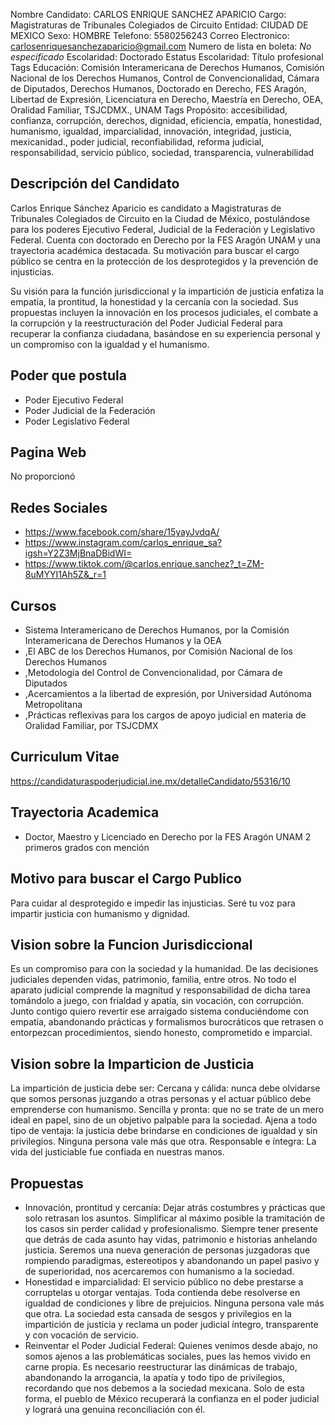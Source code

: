 Nombre Candidato: CARLOS ENRIQUE SANCHEZ APARICIO
Cargo: Magistraturas de Tribunales Colegiados de Circuito
Entidad: CIUDAD DE MEXICO
Sexo: HOMBRE
Telefono: 5580256243
Correo Electronico: carlosenriquesanchezaparicio@gmail.com
Numero de lista en boleta: *No especificado*
Escolaridad: Doctorado
Estatus Escolaridad: Título profesional
Tags Educación: Comisión Interamericana de Derechos Humanos, Comisión Nacional de los Derechos Humanos, Control de Convencionalidad, Cámara de Diputados, Derechos Humanos, Doctorado en Derecho, FES Aragón, Libertad de Expresión, Licenciatura en Derecho, Maestría en Derecho, OEA, Oralidad Familiar, TSJCDMX., UNAM
Tags Propósito: accesibilidad, confianza, corrupción, derechos, dignidad, eficiencia, empatía, honestidad, humanismo, igualdad, imparcialidad, innovación, integridad, justicia, mexicanidad., poder judicial, reconfiabilidad, reforma judicial, responsabilidad, servicio público, sociedad, transparencia, vulnerabilidad


## Descripción del Candidato 

Carlos Enrique Sánchez Aparicio es candidato a Magistraturas de Tribunales Colegiados de Circuito en la Ciudad de México, postulándose para los poderes Ejecutivo Federal, Judicial de la Federación y Legislativo Federal. Cuenta con doctorado en Derecho por la FES Aragón UNAM y una trayectoria académica destacada. Su motivación para buscar el cargo público se centra en la protección de los desprotegidos y la prevención de injusticias.

Su visión para la función jurisdiccional y la impartición de justicia enfatiza la empatía, la prontitud, la honestidad y la cercanía con la sociedad. Sus propuestas incluyen la innovación en los procesos judiciales, el combate a la corrupción y la reestructuración del Poder Judicial Federal para recuperar la confianza ciudadana, basándose en su experiencia personal y un compromiso con la igualdad y el humanismo.


## Poder que postula

- Poder Ejecutivo Federal
- Poder Judicial de la Federación
- Poder Legislativo Federal


## Pagina Web

No proporcionó


## Redes Sociales

- https://www.facebook.com/share/15yayJvdqA/
- https://www.instagram.com/carlos_enrique_sa?igsh=Y2Z3MjBnaDBidWI=
- https://www.tiktok.com/@carlos.enrique.sanchez?_t=ZM-8uMYYI1Ah5Z&_r=1


## Cursos

- Sistema Interamericano de Derechos Humanos, por la Comisión Interamericana de Derechos Humanos y la OEA
- ,El ABC de los Derechos Humanos, por Comisión Nacional de los Derechos Humanos
- ,Metodología del Control de Convencionalidad, por Cámara de Diputados
- ,Acercamientos a la libertad de expresión, por Universidad Autónoma Metropolitana
- ,Prácticas reflexivas para los cargos de apoyo judicial en materia de Oralidad Familiar, por TSJCDMX


## Curriculum Vitae

https://candidaturaspoderjudicial.ine.mx/detalleCandidato/55316/10


## Trayectoria Academica

- Doctor, Maestro y Licenciado en Derecho por la FES Aragón UNAM  2 primeros grados con mención


## Motivo para buscar el Cargo Publico

Para cuidar al desprotegido e impedir las injusticias. Seré tu voz para impartir justicia con humanismo y dignidad.


## Vision sobre la Funcion Jurisdiccional

Es un compromiso para con la sociedad y la humanidad. De las decisiones judiciales dependen vidas, patrimonio, familia, entre otros. No todo el aparato judicial comprende la magnitud y responsabilidad de dicha tarea tomándolo a juego, con frialdad y apatía, sin vocación, con corrupción. Junto contigo quiero revertir ese arraigado sistema conduciéndome con empatía, abandonando prácticas y formalismos burocráticos que retrasen o entorpezcan procedimientos, siendo honesto, comprometido e imparcial.


## Vision sobre la Imparticion de Justicia

La impartición de justicia debe ser: Cercana y cálida: nunca debe olvidarse que somos personas juzgando a otras personas y el actuar público debe emprenderse con humanismo. Sencilla y pronta: que no se trate de un mero ideal en papel, sino de un objetivo palpable para la sociedad. Ajena a todo tipo de ventaja: la justicia debe brindarse en condiciones de igualdad y sin privilegios. Ninguna persona vale más que otra. Responsable e íntegra: La vida del justiciable fue confiada en nuestras manos.


## Propuestas

- Innovación, prontitud y cercanía: Dejar atrás costumbres y prácticas que solo retrasan los asuntos. Simplificar al máximo posible la tramitación de los casos sin perder calidad y profesionalismo. Siempre tener presente que detrás de cada asunto hay vidas, patrimonio e historias anhelando justicia. Seremos una nueva generación de personas juzgadoras que rompiendo paradigmas, estereotipos y abandonando un papel pasivo y de superioridad, nos acercaremos con humanismo a la sociedad.
- Honestidad e imparcialidad: El servicio público no debe prestarse a corruptelas u otorgar ventajas. Toda contienda debe resolverse en igualdad de condiciones y libre de prejuicios. Ninguna persona vale más que otra. La sociedad esta cansada de sesgos y privilegios en la impartición de justicia y reclama un poder judicial íntegro, transparente y con vocación de servicio.
- Reinventar el Poder Judicial Federal: Quienes venimos desde abajo, no somos ajenos a las problemáticas sociales, pues las hemos vivido en carne propia. Es necesario reestructurar las dinámicas de trabajo, abandonando la arrogancia, la apatía y todo tipo de privilegios, recordando que nos debemos a la sociedad mexicana. Solo de esta forma, el pueblo de México recuperará la confianza en el poder judicial y logrará una genuina reconciliación con él.

